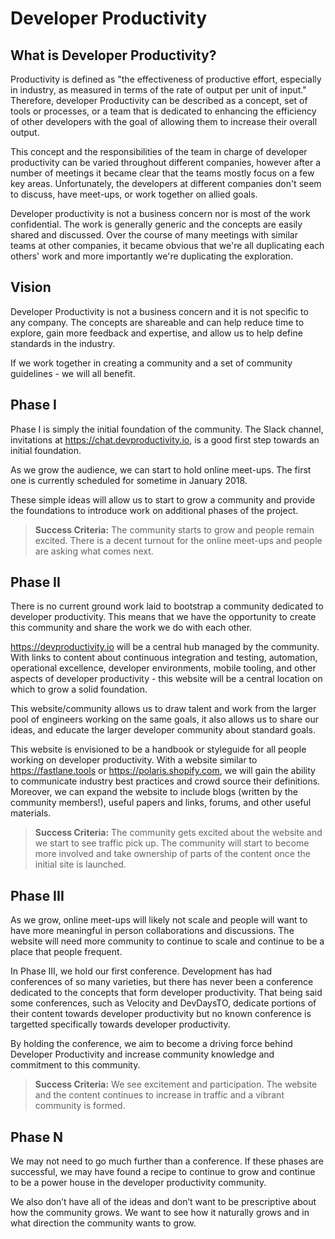 # Developer Productivity

## What is Developer Productivity?

Productivity is defined as "the effectiveness of productive effort, especially in industry, as measured in terms of the rate of output per unit of input." Therefore, developer Productivity can be described as a concept, set of tools or processes, or a team that is dedicated to enhancing the efficiency of other developers with the goal of allowing them to increase their overall output.

This concept and the responsibilities of the team in charge of developer productivity can be varied throughout different companies, however after a number of meetings it became clear that the teams mostly focus on a few key areas. Unfortunately, the developers at different companies don't seem to discuss, have meet-ups, or work together on allied goals.

Developer productivity is not a business concern nor is most of the work confidential. The work is generally generic and the concepts are easily shared and discussed. Over the course of many meetings with similar teams at other companies, it became obvious that we're all duplicating each others' work and more importantly we're duplicating the exploration.

## Vision

Developer Productivity is not a business concern and it is not specific to any company. The concepts are shareable and can help reduce time to explore, gain more feedback and expertise, and allow us to help define standards in the industry.

If we work together in creating a community and a set of community guidelines - we will all benefit. 

## Phase I

Phase I is simply the initial foundation of the community. The Slack channel, invitations at <https://chat.devproductivity.io>, is a good first step towards an initial foundation.

As we grow the audience, we can start to hold online meet-ups. The first one is currently scheduled for sometime in January 2018.

These simple ideas will allow us to start to grow a community and provide the foundations to introduce work on additional phases of the project.

> **Success Criteria:** The community starts to grow and people remain excited. There is a decent turnout for the online meet-ups and people are asking what comes next.

## Phase II

There is no current ground work laid to bootstrap a community dedicated to developer productivity. This means that we have the opportunity to create this community and share the work we do with each other.

<https://devproductivity.io> will be a central hub managed by the community. With links to content about continuous integration and testing, automation, operational excellence, developer environments, mobile tooling, and other aspects of developer productivity - this website will be a central location on which to grow a solid foundation.

This website/community allows us to draw talent and work from the larger pool of engineers working on the same goals, it also allows us to share our ideas, and educate the larger developer community about standard goals.

This website is envisioned to be a handbook or styleguide for all people working on developer productivity. With a website similar to <https://fastlane.tools> or <https://polaris.shopify.com>, we will gain the ability to communicate industry best practices and crowd source their definitions. Moreover, we can expand the website to include blogs (written by the community members!), useful papers and links, forums, and other useful materials.

> **Success Criteria:** The community gets excited about the website and we start to see traffic pick up. The community will start to become more involved and take ownership of parts of the content once the initial site is launched.

## Phase III

As we grow, online meet-ups will likely not scale and people will want to have more meaningful in person collaborations and discussions. The website will need more community to continue to scale and continue to be a place that people frequent.

In Phase III, we hold our first conference. Development has had conferences of so many varieties, but there has never been a conference dedicated to the concepts that form developer productivity. That being said some conferences, such as Velocity and DevDaysTO, dedicate portions of their content towards developer productivity but no known conference is targetted specifically towards developer productivity.

By holding the conference, we aim to become a driving force behind Developer Productivity and increase community knowledge and commitment to this community.

> **Success Criteria:** We see excitement and participation. The website and the content continues to increase in traffic and a vibrant community is formed.

## Phase N

We may not need to go much further than a conference. If these phases are successful, we may have found a recipe to continue to grow and continue to be a power house in the developer productivity community.

We also don’t have all of the ideas and don’t want to be prescriptive about how the community grows. We want to see how it naturally grows and in what direction the community wants to grow.
